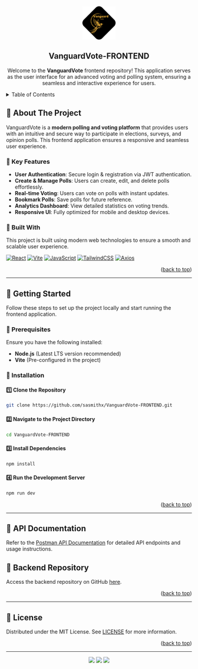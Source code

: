<a id="readme-top"></a>

<!-- PROJECT LOGO -->
<br />
<div align="center">
  <a href="https://github.com/sasmithx/VanguardVote-BACKEND/blob/main/assets/Vanguard.png">
    <img src="https://github.com/sasmithx/VanguardVote-BACKEND/blob/main/assets/Vanguard.png" alt="VanguardVote Logo" width="90" height="90">
  </a>

<h2 align="center">VanguardVote-FRONTEND</h2>

  <p align="center">
    Welcome to the <strong>VanguardVote</strong> frontend repository! This application serves as the user interface for an advanced voting and polling system, ensuring a seamless and interactive experience for users.
    <br />
  </p>
</div>

<!-- TABLE OF CONTENTS -->
<details>
  <summary>Table of Contents</summary>
  <ol>
    <li>
      <a href="#about-the-project">About The Project</a>
      <ul>
        <li><a href="#built-with">Built With</a></li>
      </ul>
    </li>
    <li>
      <a href="#getting-started">Getting Started</a>
      <ul>
        <li><a href="#prerequisites">Prerequisites</a></li>
        <li><a href="#installation">Installation</a></li>
      </ul>
    </li>
    <li>
      <a href="#api-documentation">API Documentation</a>
    </li>
    <li>
      <a href="#backend-repository">Backend Repository</a>
    </li>
    <li><a href="#license">License</a></li>
  </ol>
</details>

<!-- ABOUT THE PROJECT -->

## **📌 About The Project**  

VanguardVote is a **modern polling and voting platform** that provides users with an intuitive and secure way to participate in elections, surveys, and opinion polls. This frontend application ensures a responsive and seamless user experience.

### **🔹 Key Features**

- **User Authentication**: Secure login & registration via JWT authentication.
- **Create & Manage Polls**: Users can create, edit, and delete polls effortlessly.
- **Real-time Voting**: Users can vote on polls with instant updates.
- **Bookmark Polls**: Save polls for future reference.
- **Analytics Dashboard**: View detailed statistics on voting trends.
- **Responsive UI**: Fully optimized for mobile and desktop devices.


### **📌 Built With**

This project is built using modern web technologies to ensure a smooth and scalable user experience.

[![React](https://img.shields.io/badge/React-000000?style=for-the-badge&logo=react&logoColor=61DAFB)](https://react.dev/)
[![Vite](https://img.shields.io/badge/Vite-000000?style=for-the-badge&logo=vite&logoColor=FFD62E)](https://vite.dev/)
[![JavaScript](https://img.shields.io/badge/JavaScript-000000?style=for-the-badge&logo=javascript&logoColor=F7DF1E)](https://developer.mozilla.org/en-US/docs/Web/JavaScript)
[![TailwindCSS](https://img.shields.io/badge/Tailwind_CSS-000000?style=for-the-badge&logo=tailwind-css&logoColor=38B2AC)](https://tailwindcss.com/docs/installation/using-vite)
[![Axios](https://img.shields.io/badge/axios-000000?&style=for-the-badge&logo=axios&logoColor=671ddf)](https://axios-http.com/docs/intro)

<p align="right">(<a href="#readme-top">back to top</a>)</p>

---

## **🚀 Getting Started**  

Follow these steps to set up the project locally and start running the frontend application.

### **🔹 Prerequisites**  
Ensure you have the following installed:

- **Node.js** (Latest LTS version recommended)
- **Vite** (Pre-configured in the project)

### **🔹 Installation**  

#### **1️⃣ Clone the Repository**  
```sh
git clone https://github.com/sasmithx/VanguardVote-FRONTEND.git
```
#### **2️⃣ Navigate to the Project Directory**  
```sh
cd VanguardVote-FRONTEND
```
#### **3️⃣ Install Dependencies**  
```sh
npm install
```
#### **4️⃣ Run the Development Server**  
```sh
npm run dev
```
<p align="right">(<a href="#readme-top">back to top</a>)</p>

---

## **📌 API Documentation**  

Refer to the [Postman API Documentation](https://documenter.getpostman.com/view/35385442/2sAYdfrBmA) for detailed API endpoints and usage instructions.


## **📌 Backend Repository**  

Access the backend repository on GitHub [here](https://github.com/sasmithx/VanguardVote-BACKEND).

<p align="right">(<a href="#readme-top">back to top</a>)</p>

---

## **📌 License**  

Distributed under the MIT License. See [LICENSE](LICENSE) for more information.

<p align="right">(<a href="#readme-top">back to top</a>)</p>

---

<div align="center">
  <img src="https://img.shields.io/badge/Git-black?style=for-the-badge&logo=git&logoColor=F05032" />
  <img src="https://img.shields.io/badge/GitHub-black?style=for-the-badge&logo=github&logoColor=white" />
  <img src="https://img.shields.io/badge/WebStorm-000000?style=for-the-badge&logo=WebStorm&logoColor=white" />


